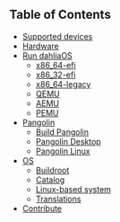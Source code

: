 <!-- This is the TOC that appears on the website. 
Links should use /docs and not .md extension. 
V7.2-rc1-->
## Table of Contents

- [Supported devices](docs/supported-devices.md)
- [Hardware](docs/hardware)
- [Run dahliaOS](docs/run%20dahliaOS)
  * [x86_64-efi](docs/run%20dahliaOS/x86_64-efi.md)
  * [x86_32-efi](docs/run%20dahliaOS/x86_32-efi.md)
  * [x86_64-legacy](docs/run%20dahliaOS/x86_64-legacy.md)
  * [QEMU](docs/run%20dahliaOS/qemu.md)
  * [AEMU](docs/run%20dahliaOS/aemu.md)
  * [PEMU](docs/run%20dahliaOS/pemu.md)
- [Pangolin](docs/pangolin)
  * [Build Pangolin](docs/pangolin/build_pangolin.md)
  * [Pangolin Desktop](docs/pangolin/Pangolin-Desktop.md)
  * [Pangolin Linux](docs/pangolin/pangolin-linux.md)
- [OS](docs/os)
  * [Buildroot](docs/os/build/buildroot.md)
  * [Catalog](docs/os/catalog/catalog.md)
  * [Linux-based system](docs/os/linux-based.md)
  * [Translations](docs/os/translations/translation.md)
- [Contribute](docs/.github/CONTRIBUTING.md)
